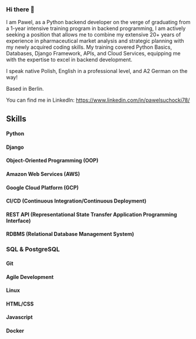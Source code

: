 ### Hi there 👋
I am Pawel, as a Python backend developer on the verge of graduating from a 1-year intensive training program in backend programming, I am actively seeking a position that allows me to combine my extensive 20+ years of experience in pharmaceutical market analysis and strategic planning with my newly acquired coding skills. My training covered Python Basics, Databases, Django Framework, APIs, and Cloud Services, equipping me with the expertise to excel in backend development.

I speak native Polish, English in a professional level, and A2 German on the way!

Based in Berlin.

You can find me in LinkedIn: https://www.linkedin.com/in/pawelsuchocki78/

## Skills
#### Python

#### Django

#### Object-Oriented Programming (OOP)

#### Amazon Web Services (AWS)

#### Google Cloud Platform (GCP)

#### CI/CD (Continuous Integration/Continuous Deployment)

#### REST API (Representational State Transfer Application Programming Interface)

#### RDBMS (Relational Database Management System)

### SQL & PostgreSQL

#### Git

#### Agile Development

#### Linux

#### HTML/CSS

#### Javascript

#### Docker
